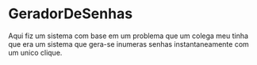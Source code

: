 # GeradorDeSenhas
Aqui fiz um sistema com base em um problema que um colega meu tinha que era um sistema que gera-se inumeras senhas instantaneamente com um unico clique.
